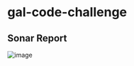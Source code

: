 # gal-code-challenge

## Sonar Report
![image](https://github.com/user-attachments/assets/8ddbd5b3-fccf-4997-b2ca-dbe30e6aa21b)
